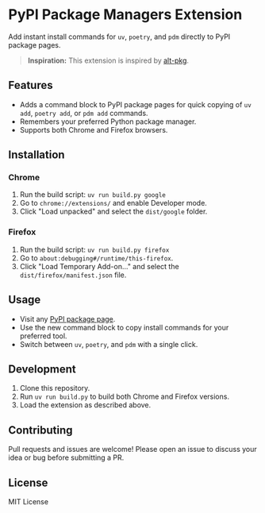 # PyPI Package Managers Extension

Add instant install commands for `uv`, `poetry`, and `pdm` directly to PyPI package pages.

> **Inspiration:** This extension is inspired by [alt-pkg](https://github.com/uncor3/alt-pkg).

## Features
- Adds a command block to PyPI package pages for quick copying of `uv add`, `poetry add`, or `pdm add` commands.
- Remembers your preferred Python package manager.
- Supports both Chrome and Firefox browsers.

## Installation

### Chrome
1. Run the build script: `uv run build.py google`
2. Go to `chrome://extensions/` and enable Developer mode.
3. Click "Load unpacked" and select the `dist/google` folder.

### Firefox
1. Run the build script: `uv run build.py firefox`
2. Go to `about:debugging#/runtime/this-firefox`.
3. Click "Load Temporary Add-on..." and select the `dist/firefox/manifest.json` file.

## Usage
- Visit any [PyPI package page](https://pypi.org/project/).
- Use the new command block to copy install commands for your preferred tool.
- Switch between `uv`, `poetry`, and `pdm` with a single click.

## Development
1. Clone this repository.
3. Run `uv run build.py` to build both Chrome and Firefox versions.
4. Load the extension as described above.

## Contributing
Pull requests and issues are welcome! Please open an issue to discuss your idea or bug before submitting a PR.

## License
MIT License
